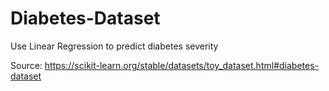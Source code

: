 # Diabetes-Dataset
Use Linear Regression to predict diabetes severity

Source: https://scikit-learn.org/stable/datasets/toy_dataset.html#diabetes-dataset

